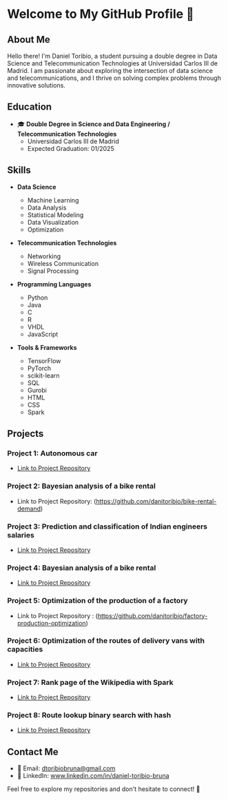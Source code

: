# Welcome to My GitHub Profile 👋

## About Me

Hello there! I'm Daniel Toribio, a student pursuing a double degree in Data Science and Telecommunication Technologies at Universidad Carlos III de Madrid. I am passionate about exploring the intersection of data science and telecommunications, and I thrive on solving complex problems through innovative solutions.

## Education

- 🎓 **Double Degree in Science and Data Engineering / Telecommunication Technologies**
  - Universidad Carlos III de Madrid
  - Expected Graduation: 01/2025

## Skills

- **Data Science**
  - Machine Learning
  - Data Analysis
  - Statistical Modeling
  - Data Visualization
  - Optimization

- **Telecommunication Technologies**
  - Networking
  - Wireless Communication
  - Signal Processing

- **Programming Languages**
  - Python
  - Java
  - C
  - R
  - VHDL
  - JavaScript

- **Tools & Frameworks**
  - TensorFlow
  - PyTorch
  - scikit-learn
  - SQL
  - Gurobi
  - HTML
  - CSS
  - Spark

## Projects

### Project 1: Autonomous car
- [Link to Project Repository](#)

### Project 2: Bayesian analysis of a bike rental
- Link to Project Repository: (https://github.com/danitoribio/bike-rental-demand)

### Project 3: Prediction and classification of Indian engineers salaries 
- [Link to Project Repository](#)

### Project 4: Bayesian analysis of a bike rental
- [Link to Project Repository](#)

### Project 5: Optimization of the production of a factory
- Link to Project Repository : (https://github.com/danitoribio/factory-production-optimization)

### Project 6: Optimization of the routes of delivery vans with capacities
- [Link to Project Repository](#)

### Project 7: Rank page of the Wikipedia with Spark
- [Link to Project Repository](#)

### Project 8: Route lookup binary search with hash
- [Link to Project Repository](#)

## Contact Me

- 📧 Email: dtoribiobruna@gmail.com
- 💼 LinkedIn: www.linkedin.com/in/daniel-toribio-bruna

Feel free to explore my repositories and don't hesitate to connect! 🚀
